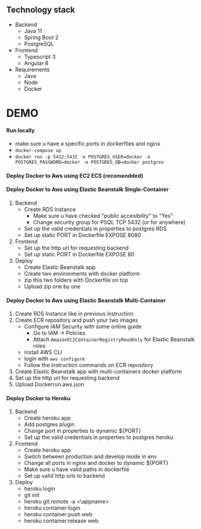 ## Technology stack
- Backend
  - Java 11
  - Spring Boot 2
  - PostgreSQL
- Frontend
  - Typescript 3
  - Angular 8
- Requirements
  - Java
  - Node
  - Docker

# DEMO 

#### Run locally
- make sure u have a specific ports in dockerfiles and nginx
- `docker-compose up`
- `docker run -p 5432:5432 -e POSTGRES_USER=docker -e POSTGRES_PASSWORD=docker -e POSTGRES_DB=docker postgres`

#### Deploy Docker to Aws using EC2 ECS (recomendded)

#### Deploy Docker to Aws using Elastic Beanstalk Single-Container
1. Backend
    - Create RDS Instance
        - Make sure u have checked "public accesibility" to "Yes"
        - Change security group for PSQL TCP 5432 (or for anywhere)
    - Set up the valid credentials in properties to postgres RDS
    - Set up static PORT in Dockerfile EXPOSE 8080
2. Frontend
    - Set up the http url for requesting backend
    - Set up static PORT in Dockerfile EXPOSE 80
3. Deploy
    - Create Elastic Beanstalk app
    - Create two environments with docker platform
    - zip this two folders with Dockerfile on top
    - Upload zip one by one
  
#### Deploy Docker to Aws using Elastic Beanstalk Multi-Container
1. Create RDS Instance like in previous instruction
2. Create ECR repository and push your two images
    - Configure IAM Security with some online guide
      - Go to IAM -> Policies
      - Attach `AmazonEC2ContainerRegistryReadOnly` for Elastic Beanstalk roles
    - install AWS CLI
    - login with `aws configure`
    - Follow the instruction commands on ECR repository 
3. Create Elastic Beanstalk app with multi-containers docker platform
4. Set up the http url for requesting backend 
4. Upload Dockerrun.aws.json
  
#### Deploy Docker to Heroku
1. Backend
    - Create heroku app
    - Add postgres plugin
    - Change port in properties to dynamic ${PORT}
    - Set up the valid credentials in properties to postgres heroku
2. Frontend
    - Create heroku app
    - Switch between production and develop mode in env
    - Change all ports in nginx and docker to dynamic ${PORT}
    - Make sure u have valid paths in dockerfile
    - Set up valid http urls to backend
3. Deploy
    - heroku login
    - git init
    - heroku git:remote -a <\appname>
    - heroku container:login
    - heroku container:push web
    - heroku container:release web

